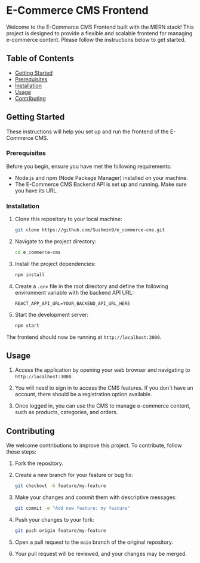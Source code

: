
# E-Commerce CMS Frontend

Welcome to the E-Commerce CMS Frontend built with the MERN stack! This project is designed to provide a flexible and scalable frontend for managing e-commerce content. Please follow the instructions below to get started.

## Table of Contents

- [Getting Started](#getting-started)
- [Prerequisites](#prerequisites)
- [Installation](#installation)
- [Usage](#usage)
- [Contributing](#contributing)


## Getting Started

These instructions will help you set up and run the frontend of the E-Commerce CMS.

### Prerequisites

Before you begin, ensure you have met the following requirements:

- Node.js and npm (Node Package Manager) installed on your machine.
- The E-Commerce CMS Backend API is set up and running. Make sure you have its URL.

### Installation

1. Clone this repository to your local machine:

   ```bash
   git clone https://github.com/Sushmzn9/e_commerce-cms.git
   ```

2. Navigate to the project directory:

   ```bash
   cd e_commerce-cms
   ```

3. Install the project dependencies:

   ```bash
   npm install
   ```

4. Create a `.env` file in the root directory and define the following environment variable with the backend API URL:

   ```env
   REACT_APP_API_URL=YOUR_BACKEND_API_URL_HERE
   ```

5. Start the development server:

   ```bash
   npm start
   ```

The frontend should now be running at `http://localhost:3000`.

## Usage

1. Access the application by opening your web browser and navigating to `http://localhost:3000`.

2. You will need to sign in to access the CMS features. If you don't have an account, there should be a registration option available.

3. Once logged in, you can use the CMS to manage e-commerce content, such as products, categories, and orders.

## Contributing

We welcome contributions to improve this project. To contribute, follow these steps:

1. Fork the repository.

2. Create a new branch for your feature or bug fix:

   ```bash
   git checkout -b feature/my-feature
   ```

3. Make your changes and commit them with descriptive messages:

   ```bash
   git commit -m "Add new feature: my feature"
   ```

4. Push your changes to your fork:

   ```bash
   git push origin feature/my-feature
   ```

5. Open a pull request to the `main` branch of the original repository.

6. Your pull request will be reviewed, and your changes may be merged.


